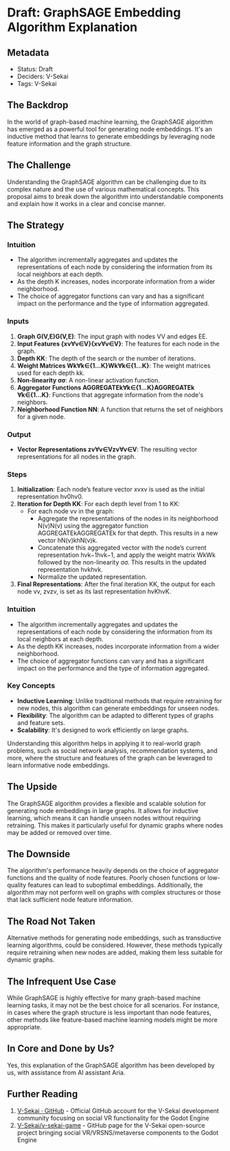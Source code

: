 # Draft: GraphSAGE Embedding Algorithm Explanation

## Metadata

- Status: Draft
- Deciders: V-Sekai
- Tags: V-Sekai

## The Backdrop

In the world of graph-based machine learning, the GraphSAGE algorithm has emerged as a powerful tool for generating node embeddings. It's an inductive method that learns to generate embeddings by leveraging node feature information and the graph structure.

## The Challenge

Understanding the GraphSAGE algorithm can be challenging due to its complex nature and the use of various mathematical concepts. This proposal aims to break down the algorithm into understandable components and explain how it works in a clear and concise manner.

## The Strategy

### Intuition

- The algorithm incrementally aggregates and updates the representations of each node by considering the information from its local neighbors at each depth.
- As the depth K increases, nodes incorporate information from a wider neighborhood.
- The choice of aggregator functions can vary and has a significant impact on the performance and the type of information aggregated.

### Inputs

1.  **Graph G(V,E)G(V,E)**: The input graph with nodes VV and edges EE.
2.  **Input Features {xv∀v∈V}{xv​∀v∈V}**: The features for each node in the graph.
3.  **Depth KK**: The depth of the search or the number of iterations.
4.  **Weight Matrices Wk∀k∈{1...K}Wk​∀k∈{1...K}**: The weight matrices used for each depth kk.
5.  **Non-linearity σσ**: A non-linear activation function.
6.  **Aggregator Functions AGGREGATEk∀k∈{1...K}AGGREGATEk​∀k∈{1...K}**: Functions that aggregate information from the node's neighbors.
7.  **Neighborhood Function NN**: A function that returns the set of neighbors for a given node.

### Output

- **Vector Representations zv∀v∈Vzv​∀v∈V**: The resulting vector representations for all nodes in the graph.

### Steps

1.  **Initialization**: Each node’s feature vector xvxv​ is used as the initial representation hv0hv0​.
2.  **Iteration for Depth KK**: For each depth level from 1 to KK:
    - For each node vv in the graph:
      - Aggregate the representations of the nodes in its neighborhood N(v)N(v) using the aggregator function AGGREGATEkAGGREGATEk​ for that depth. This results in a new vector hN(v)khN(v)k​.
      - Concatenate this aggregated vector with the node’s current representation hvk−1hvk−1​, and apply the weight matrix WkWk​ followed by the non-linearity σσ. This results in the updated representation hvkhvk​.
      - Normalize the updated representation.
3.  **Final Representations**: After the final iteration KK, the output for each node vv, zvzv​, is set as its last representation hvKhvK​.

### Intuition

- The algorithm incrementally aggregates and updates the representations of each node by considering the information from its local neighbors at each depth.
- As the depth KK increases, nodes incorporate information from a wider neighborhood.
- The choice of aggregator functions can vary and has a significant impact on the performance and the type of information aggregated.

### Key Concepts

- **Inductive Learning**: Unlike traditional methods that require retraining for new nodes, this algorithm can generate embeddings for unseen nodes.
- **Flexibility**: The algorithm can be adapted to different types of graphs and feature sets.
- **Scalability**: It's designed to work efficiently on large graphs.

Understanding this algorithm helps in applying it to real-world graph problems, such as social network analysis, recommendation systems, and more, where the structure and features of the graph can be leveraged to learn informative node embeddings.

## The Upside

The GraphSAGE algorithm provides a flexible and scalable solution for generating node embeddings in large graphs. It allows for inductive learning, which means it can handle unseen nodes without requiring retraining. This makes it particularly useful for dynamic graphs where nodes may be added or removed over time.

## The Downside

The algorithm's performance heavily depends on the choice of aggregator functions and the quality of node features. Poorly chosen functions or low-quality features can lead to suboptimal embeddings. Additionally, the algorithm may not perform well on graphs with complex structures or those that lack sufficient node feature information.

## The Road Not Taken

Alternative methods for generating node embeddings, such as transductive learning algorithms, could be considered. However, these methods typically require retraining when new nodes are added, making them less suitable for dynamic graphs.

## The Infrequent Use Case

While GraphSAGE is highly effective for many graph-based machine learning tasks, it may not be the best choice for all scenarios. For instance, in cases where the graph structure is less important than node features, other methods like feature-based machine learning models might be more appropriate.

## In Core and Done by Us?

Yes, this explanation of the GraphSAGE algorithm has been developed by us, with assistance from AI assistant Aria.

## Further Reading

1. [V-Sekai · GitHub](https://github.com/v-sekai) - Official GitHub account for the V-Sekai development community focusing on social VR functionality for the Godot Engine
2. [V-Sekai/v-sekai-game](https://github.com/v-sekai/v-sekai-game) - GitHub page for the V-Sekai open-source project bringing social VR/VRSNS/metaverse components to the Godot Engine
